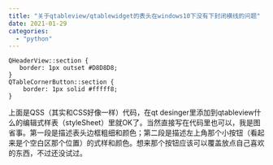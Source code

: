 ```yaml
---
title: "关于qtableview/qtablewidget的表头在windows10下没有下封闭横线的问题"
date: 2021-01-29
categories: 
  - "python"
---
```


```
QHeaderView::section {
   border: 1px outset #D8D8D8;
}
QTableCornerButton::section {
    border: 1px solid #fffff8;
}
```

上面是QSS（其实和CSS好像一样）代码，在qt desinger里添加到qtableview什么的编辑式样表（styleSheet）里就OK了。当然直接写在代码里也可以，我是图省事。第一段是描述表头边框粗细和颜色；第二段是描述左上角那个小按钮（看起来是个空白区那个位置）的式样和颜色。想来那个按钮应该可以覆盖放点自己喜欢的东西，不过还没试过。
